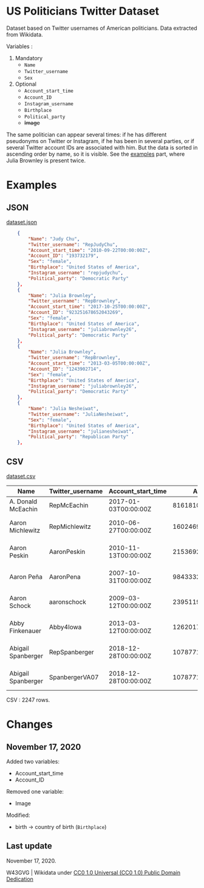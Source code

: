 # US Politicians Twitter Dataset

 Dataset based on Twitter usernames of American politicians. Data extracted from Wikidata.
 
 Variables :

 1. Mandatory
    - ```Name```
    - ```Twitter_username```
    - ```Sex```
2. Optional
    - ```Account_start_time```
    - ```Account_ID```
    - ```Instagram_username```
    - ```Birthplace```
    - ```Political_party```
    - ~~Image~~

 The same politician can appear several times: if he has different pseudonyms on Twitter or Instagram, if he has been in several parties, or if several Twitter account IDs are associated with him. But the data is sorted in ascending order by name, so it is visible. See the [examples](https://github.com/W43GVG/US-Politicians-Twitter-Dataset#examples) part, where Julia Brownley is present twice.

# Examples
## JSON

[dataset.json](https://github.com/W43GVG/US-Politicians-Twitter-Dataset/blob/master/dataset.json)

```json
    {
        "Name": "Judy Chu",
        "Twitter_username": "RepJudyChu",
        "Account_start_time": "2010-09-22T00:00:00Z",
        "Account_ID": "193732179",
        "Sex": "female",
        "Birthplace": "United States of America",
        "Instagram_username": "repjudychu",
        "Political_party": "Democratic Party"
    },
    {
        "Name": "Julia Brownley",
        "Twitter_username": "RepBrownley",
        "Account_start_time": "2017-10-25T00:00:00Z",
        "Account_ID": "923251678652043269",
        "Sex": "female",
        "Birthplace": "United States of America",
        "Instagram_username": "juliabrownley26",
        "Political_party": "Democratic Party"
    },
    {
        "Name": "Julia Brownley",
        "Twitter_username": "RepBrownley",
        "Account_start_time": "2013-03-05T00:00:00Z",
        "Account_ID": "1243902714",
        "Sex": "female",
        "Birthplace": "United States of America",
        "Instagram_username": "juliabrownley26",
        "Political_party": "Democratic Party"
    },
    {
        "Name": "Julia Nesheiwat",
        "Twitter_username": "JuliaNesheiwat",
        "Sex": "female",
        "Birthplace": "United States of America",
        "Instagram_username": "julianesheiwat",
        "Political_party": "Republican Party"
    },
```
## CSV

[dataset.csv](https://github.com/W43GVG/US-Politicians-Twitter-Dataset/blob/master/dataset.csv)

| Name               | Twitter_username | Account_start_time   | Account_ID          | Sex    | Birthplace               | Instagram_username | Political_party  |
|--------------------|------------------|----------------------|---------------------|--------|--------------------------|--------------------|------------------|
| A. Donald McEachin | RepMcEachin      | 2017-01-03T00:00:00Z | 816181091673448448  | male   | Germany                  | repmceachin        | Democratic Party |
| Aaron Michlewitz   | RepMichlewitz    | 2010-06-27T00:00:00Z | 160246973           | male   | United States of America |                    | Democratic Party |
| Aaron Peskin       | AaronPeskin      | 2010-11-13T00:00:00Z | 215369273           | male   | United States of America | apeskin52          | Democratic Party |
| Aaron Peña         | AaronPena        | 2007-10-31T00:00:00Z | 9843332             | male   | United States of America |                    | Republican Party |
| Aaron Schock       | aaronschock      | 2009-03-12T00:00:00Z | 23951197            | male   | United States of America | aaronschock        | Republican Party |
| Abby Finkenauer    | Abby4Iowa        | 2013-03-12T00:00:00Z | 1262017122          | female | United States of America | abby4iowa          | Democratic Party |
| Abigail Spanberger | RepSpanberger    | 2018-12-28T00:00:00Z | 1078771401497161728 | female | United States of America | repspanberger      | Democratic Party |
| Abigail Spanberger | SpanbergerVA07   | 2018-12-28T00:00:00Z | 1078771401497161728 | female | United States of America | repspanberger      | Democratic Party | 
 
 CSV : 2247 rows.

# Changes
## November 17, 2020

 Added two variables:
 - Account_start_time
 - Account_ID

 Removed one variable:
 - Image
 
 Modified:
 - birth -> country of birth (```Birthplace```)

## Last update

 November 17, 2020.

W43GVG | Wikidata under  [CC0 1.0 Universal (CC0 1.0) Public Domain Dedication](https://creativecommons.org/publicdomain/zero/1.0/)